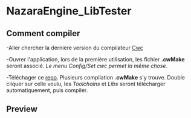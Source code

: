 # NazaraEngine_LibTester

## Comment compiler
-Aller chercher la dernière version du compilateur [Cwc](https://github.com/VLiance/Cwc/releases)

-Ouvrer l'application, lors de la première utilisation, les fichier **.cwMake** seront associé. *Le menu Config/Set cwc permet la même chose.*

-Téléchager ce [repo](https://github.com/Cwc-Lib/NazaraEngine_LibTester/archive/master.zip). Plusieurs compilation **.cwMake** s'y trouve. Double cliquer sur celle voulu, les *Toolchains* et *Libs* seront télécharger automatiquement, puis compiler.

## Preview

